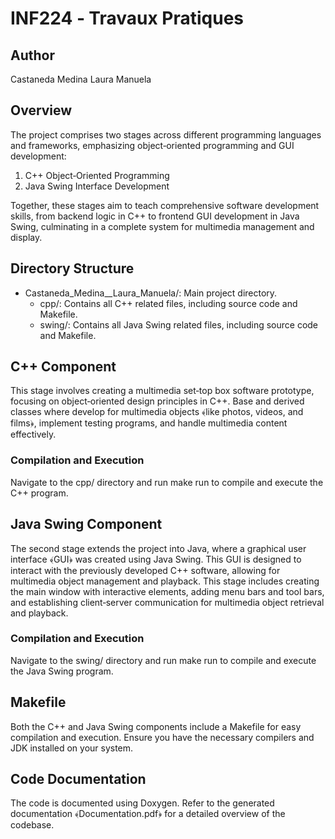 # INF224 ‐ Travaux Pratiques
## Author
Castaneda Medina Laura Manuela

## Overview
The project comprises two stages across different programming languages and frameworks, emphasizing object‐oriented programming and GUI development:

1. C++ Object‐Oriented Programming
2. Java Swing Interface Development

Together, these stages aim to teach comprehensive software development skills, from backend logic in C++ to frontend GUI development in Java Swing, culminating in a complete system for multimedia management and display.

## Directory Structure
- Castaneda_Medina__Laura_Manuela/: Main project directory.
  - cpp/: Contains all C++ related files, including source code and Makefile.
  - swing/: Contains all Java Swing related files, including source code and Makefile.

## C++ Component
This stage involves creating a multimedia set‐top box software prototype, focusing on object‐oriented design principles in C++. Base and derived classes where develop for multimedia objects ﴾like photos, videos, and films﴿, implement testing programs, and handle multimedia content effectively.

### Compilation and Execution
Navigate to the cpp/ directory and run make run to compile and execute the C++ program.

## Java Swing Component
The second stage extends the project into Java, where a graphical user interface ﴾GUI﴿ was created using Java Swing. This GUI is designed to interact with the previously developed C++ software, allowing for multimedia object management and playback. This stage includes creating the main window with interactive elements,
adding menu bars and tool bars, and establishing client‐server communication for multimedia object retrieval and playback.

### Compilation and Execution
Navigate to the swing/ directory and run make run to compile and execute the Java Swing program.

## Makefile
Both the C++ and Java Swing components include a Makefile for easy compilation and execution. Ensure you have the necessary compilers and JDK installed on your system.

## Code Documentation
The code is documented using Doxygen. Refer to the generated documentation ﴾Documentation.pdf﴿ for a detailed overview of the codebase.

